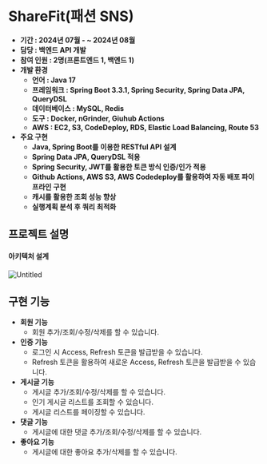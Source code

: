# ShareFit(패션 SNS)
- **기간 : 2024년 07월 - ~ 2024년 08월**
- **담당 : 백엔드 API 개발**
- **참여 인원 : 2명(프론트엔드 1, 백엔드 1)**
- **개발 환경**
    - **언어 : Java 17**
    - **프레임워크 : Spring Boot 3.3.1, Spring Security, Spring Data JPA, QueryDSL**
    - **데이터베이스 : MySQL, Redis**
    - **도구 : Docker, nGrinder, Giuhub Actions**
    - **AWS : EC2, S3, CodeDeploy, RDS, Elastic Load Balancing, Route 53**
- **주요 구현**
    - **Java, Spring Boot를 이용한 RESTful API 설계**
    - **Spring Data JPA, QueryDSL 적용**
    - **Spring Security, JWT를 활용한 토큰 방식 인증/인가 적용**
    - **Github Actions, AWS S3, AWS Codedeploy를 활용하여 자동 배포 파이프라인 구현**
    - **캐시를 활용한 조회 성능 향상**
    - **실행계획 분석 후 쿼리 최적화**
 
## 프로젝트 설명

#### 아키텍처 설계
![Untitled](https://prod-files-secure.s3.us-west-2.amazonaws.com/ba1a3245-2057-41c0-a15f-8e0ff9e04e75/bdf99e10-e610-432f-b547-4d57871f06f2/Untitled.png)

## 구현 기능
- **회원 기능**
    - 회원 추가/조회/수정/삭제를 할 수 있습니다.
- **인증 기능**
    - 로그인 시 Access, Refresh 토큰을 발급받을 수 있습니다.
    - Refresh 토큰을 활용하여 새로운 Access, Refresh 토큰을 발급받을 수 있습니다.
- **게시글 기능**
    - 게시글 추가/조회/수정/삭제를 할 수 있습니다.
    - 인기 게시글 리스트를 조회할 수 있습니다.
    - 게시글 리스트를 페이징할 수 있습니다.
- **댓글 기능**
    - 게시글에 대한 댓글 추가/조회/수정/삭제를 할 수 있습니다.
- **좋아요 기능**
    - 게시글에 대한 좋아요 추가/삭제를 할 수 있습니다.
 
